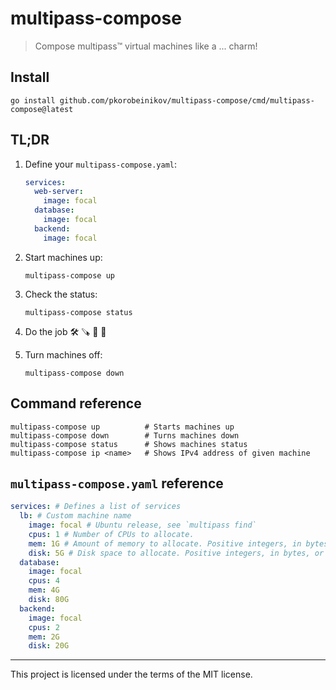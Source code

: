 # multipass-compose

> Compose multipass™ virtual machines like a ... charm!

## Install

```shell
go install github.com/pkorobeinikov/multipass-compose/cmd/multipass-compose@latest
```

## TL;DR

1. Define your `multipass-compose.yaml`:

   ```yaml
   services:
     web-server:
       image: focal
     database:
       image: focal
     backend:
       image: focal
   ```

2. Start machines up:

   ```shell
   multipass-compose up
   ```

3. Check the status:

   ```shell
   multipass-compose status
   ```

4. Do the job :hammer_and_wrench: :carpentry_saw: :hammer: :wrench:
5. Turn machines off:

   ```shell
   multipass-compose down
   ```

## Command reference

```shell
multipass-compose up          # Starts machines up
multipass-compose down        # Turns machines down
multipass-compose status      # Shows machines status
multipass-compose ip <name>   # Shows IPv4 address of given machine
```

## `multipass-compose.yaml` reference

```yaml
services: # Defines a list of services
  lb: # Custom machine name
    image: focal # Ubuntu release, see `multipass find`
    cpus: 1 # Number of CPUs to allocate.
    mem: 1G # Amount of memory to allocate. Positive integers, in bytes, or with K, M, G suffix.
    disk: 5G # Disk space to allocate. Positive integers, in bytes, or with K, M, G suffix.
  database:
    image: focal
    cpus: 4
    mem: 4G
    disk: 80G
  backend:
    image: focal
    cpus: 2
    mem: 2G
    disk: 20G
```

---

This project is licensed under the terms of the MIT license.
